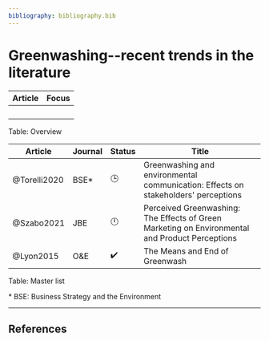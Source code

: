 ```yaml
---
bibliography: bibliography.bib
---
```


# Greenwashing--recent trends in the literature

Article     | Focus
---         | ---
<br/>       |
Table: Overview

Article         |Journal| Status           | Title
---             | ---   | ---              | ---
@Torelli2020    | BSE*  | :clock3:         | Greenwashing and environmental communication: Effects on stakeholders' perceptions
@Szabo2021      | JBE   | :clock12:        | Perceived Greenwashing: The Effects of Green Marketing on Environmental and Product Perceptions
@Lyon2015       | O&E   |:heavy_check_mark:| The Means and End of Greenwash
Table: Master list

\* BSE: Business Strategy and the Environment

---

## References